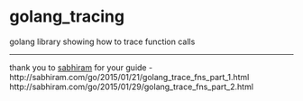 # golang_tracing
golang library showing how to trace function calls

<hr/>
thank you to <a href="https://github.com/sabhiram">sabhiram</a> for your guide - 
http://sabhiram.com/go/2015/01/21/golang_trace_fns_part_1.html
http://sabhiram.com/go/2015/01/29/golang_trace_fns_part_2.html

